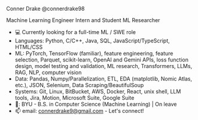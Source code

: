 Conner Drake
@connerdrake98

Machine Learning Engineer Intern and Student ML Researcher

- :computer: Currently looking for a full-time ML / SWE role
- Languages: Python, C/C++, Java, SQL, JavaScript/TypeScript, HTML/CSS
- ML: PyTorch, TensorFlow (familiar), feature engineering, feature selection, Parquet, scikit-learn, OpenAI and Gemini APIs, loss function design, model testing and validation, ML research, Transformers, LLMs, RAG, NLP, computer vision
- Data: Pandas, Numpy/Parallelization, ETL, EDA (matplotlib, Nomic Atlas, etc.), JSON, Selenium, Data Scraping/BeautifulSoup
- Systems: Git, Linux, BitBucket, AWS, Docker, React, unix shell, LLM tools, Jira, Motion, Microsoft Suite, Google Suite
- 🏫: BYU - B.S. in Computer Science (Machine Learning) | On leave
- 📫 email: connerdrake9@gmail.com - Let's connect!
